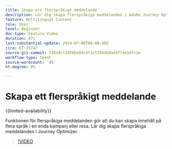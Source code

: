 ```yaml
---
title: Skapa ett flerspråkigt meddelande
description: Lär dig skapa flerspråkiga meddelanden i Adobe Journey Optimizer.
feature: Multilingual Content
role: User
level: Beginner
doc-type: Feature Video
duration: 471
last-substantial-update: 2024-07-08T00:00:00Z
jira: KT-15747
source-git-commit: f4830cf2df8be9dc4f3c515b4b8ad3ff4e5d7c2e
workflow-type: tm+mt
source-wordcount: '45'
ht-degree: 0%

---
```



# Skapa ett flerspråkigt meddelande

{{limited-availability}}

Funktionen för flerspråkiga meddelanden gör att du kan skapa innehåll på flera språk i en enda kampanj eller resa. Lär dig skapa flerspråkiga meddelanden i Journey Optimizer.

>[!VIDEO](https://video.tv.adobe.com/v/3430921/?learn=on)
